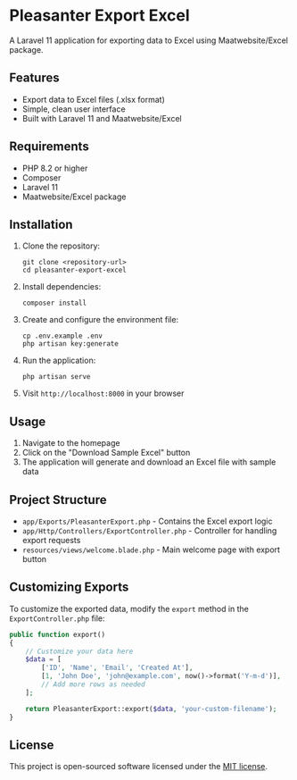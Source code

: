 # Pleasanter Export Excel

A Laravel 11 application for exporting data to Excel using Maatwebsite/Excel package.

## Features

- Export data to Excel files (.xlsx format)
- Simple, clean user interface
- Built with Laravel 11 and Maatwebsite/Excel

## Requirements

- PHP 8.2 or higher
- Composer
- Laravel 11
- Maatwebsite/Excel package

## Installation

1. Clone the repository:
   ```
   git clone <repository-url>
   cd pleasanter-export-excel
   ```

2. Install dependencies:
   ```
   composer install
   ```

3. Create and configure the environment file:
   ```
   cp .env.example .env
   php artisan key:generate
   ```

4. Run the application:
   ```
   php artisan serve
   ```

5. Visit `http://localhost:8000` in your browser

## Usage

1. Navigate to the homepage
2. Click on the "Download Sample Excel" button
3. The application will generate and download an Excel file with sample data

## Project Structure

- `app/Exports/PleasanterExport.php` - Contains the Excel export logic
- `app/Http/Controllers/ExportController.php` - Controller for handling export requests
- `resources/views/welcome.blade.php` - Main welcome page with export button

## Customizing Exports

To customize the exported data, modify the `export` method in the `ExportController.php` file:

```php
public function export()
{
    // Customize your data here
    $data = [
        ['ID', 'Name', 'Email', 'Created At'],
        [1, 'John Doe', 'john@example.com', now()->format('Y-m-d')],
        // Add more rows as needed
    ];

    return PleasanterExport::export($data, 'your-custom-filename');
}
```

## License

This project is open-sourced software licensed under the [MIT license](https://opensource.org/licenses/MIT).
